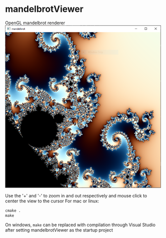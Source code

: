 # mandelbrotViewer
OpenGL mandelbrot renderer
![Image of output](https://github.com/UsedHandle/mandelbrotViewer/blob/main/output.PNG?raw=true)

Use the '+' and '-' to zoom in and out respectively and mouse click to center the view to the cursor
For mac or linux:
```
cmake .
make
```
On windows, ```make``` can be replaced with compilation through Visual Studio after setting mandelbrotViewer as the startup project
